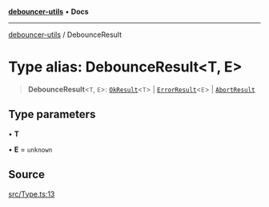 [**debouncer-utils**](../README.md) • **Docs**

***

[debouncer-utils](../README.md) / DebounceResult

# Type alias: DebounceResult\<T, E\>

> **DebounceResult**\<`T`, `E`\>: [`OkResult`](../interfaces/OkResult.md)\<`T`\> \| [`ErrorResult`](../interfaces/ErrorResult.md)\<`E`\> \| [`AbortResult`](../interfaces/AbortResult.md)

## Type parameters

• **T**

• **E** = `unknown`

## Source

[src/Type.ts:13](https://github.com/CaioOliveira793/debouncer-utils/blob/0e92308b2a5ad95ff3e77bc26245f15699f57079/src/Type.ts#L13)
